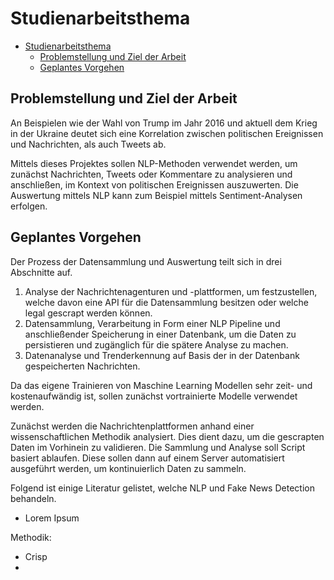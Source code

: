 # Studienarbeitsthema

- [Studienarbeitsthema](#studienarbeitsthema)
    - [Problemstellung und Ziel der Arbeit](#problemstellung-und-ziel-der-arbeit)
    - [Geplantes Vorgehen](#geplantes-vorgehen)

## Problemstellung und Ziel der Arbeit

An Beispielen wie der Wahl von Trump im Jahr 2016 und aktuell dem Krieg in der Ukraine deutet sich eine Korrelation zwischen politischen Ereignissen und Nachrichten, als auch Tweets ab.

Mittels dieses Projektes sollen NLP-Methoden verwendet werden, um zunächst Nachrichten, Tweets oder Kommentare zu analysieren und anschließen, im Kontext von politischen Ereignissen auszuwerten. Die Auswertung mittels NLP kann zum Beispiel mittels Sentiment-Analysen erfolgen.

## Geplantes Vorgehen

Der Prozess der Datensammlung und Auswertung teilt sich in drei Abschnitte auf.

1. Analyse der Nachrichtenagenturen und -plattformen, um festzustellen, welche davon eine API für die Datensammlung besitzen oder welche legal gescrapt werden können.
2. Datensammlung, Verarbeitung in Form einer NLP Pipeline und anschließender Speicherung in einer Datenbank, um die Daten zu persistieren und zugänglich für die spätere Analyse zu machen.
3. Datenanalyse und Trenderkennung auf Basis der in der Datenbank gespeicherten Nachrichten.

Da das eigene Trainieren von Maschine Learning Modellen sehr zeit- und kostenaufwändig ist, sollen zunächst vortrainierte Modelle verwendet werden.

Zunächst werden die Nachrichtenplattformen anhand einer wissenschaftlichen Methodik analysiert. Dies dient dazu, um die gescrapten Daten im Vorhinein zu validieren. Die Sammlung und Analyse soll Script basiert ablaufen. Diese sollen dann auf einem Server automatisiert ausgeführt werden, um kontinuierlich Daten zu sammeln.

Folgend ist einige Literatur gelistet, welche NLP und Fake News Detection behandeln.

-   Lorem Ipsum

Methodik:

-   Crisp
-
